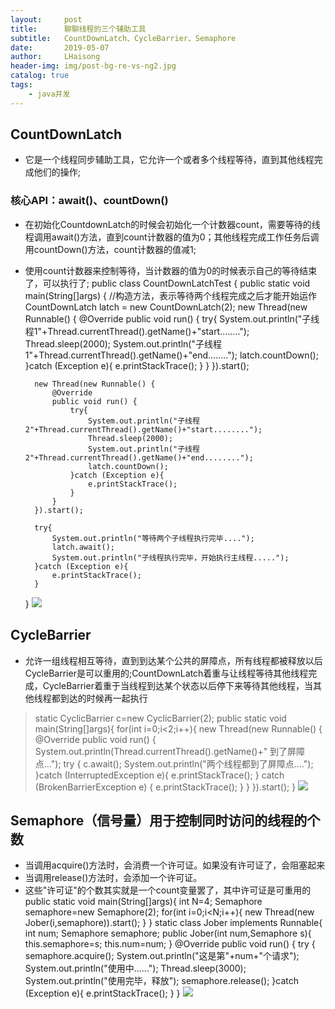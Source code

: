 ```yaml
---
layout:     post
title:      聊聊线程的三个辅助工具
subtitle:   CountDownLatch、CycleBarrier、Semaphore
date:       2019-05-07
author:     LHaisong
header-img: img/post-bg-re-vs-ng2.jpg
catalog: true
tags:
    - java并发
---
```


## CountDownLatch
- 它是一个线程同步辅助工具，它允许一个或者多个线程等待，直到其他线程完成他们的操作;
### 核心API：await()、countDown()
- 在初始化CountdownLatch的时候会初始化一个计数器count，需要等待的线程调用await()方法，直到count计数器的值为0；其他线程完成工作任务后调用countDown()方法，count计数器的值减1;
- 使用count计数器来控制等待，当计数器的值为0的时候表示自己的等待结束了，可以执行了;
    public class CountDownLatchTest {
	public static void main(String[]args) {
		//构造方法，表示等待两个线程完成之后才能开始运作
		CountDownLatch latch = new CountDownLatch(2);
		new Thread(new Runnable() {
			@Override
			public void run() {
			   try{
			   	  System.out.println("子线程1"+Thread.currentThread().getName()+"start........");
			   	  Thread.sleep(2000);
				   System.out.println("子线程1"+Thread.currentThread().getName()+"end........");
				   latch.countDown();
			   }catch (Exception e){
			   	e.printStackTrace();
			   }
			}
		}).start();

		new Thread(new Runnable() {
			@Override
			public void run() {
				try{
					System.out.println("子线程2"+Thread.currentThread().getName()+"start........");
					Thread.sleep(2000);
					System.out.println("子线程2"+Thread.currentThread().getName()+"end........");
					latch.countDown();
				}catch (Exception e){
					e.printStackTrace();
				}
			}
		}).start();

		try{
			System.out.println("等待两个子线程执行完毕....");
			latch.await();
			System.out.println("子线程执行完毕，开始执行主线程.....");
		}catch (Exception e){
			e.printStackTrace();
		}
	}
![](https://i.imgur.com/H8kKvCA.png)

## CycleBarrier
- 允许一组线程相互等待，直到到达某个公共的屏障点，所有线程都被释放以后CycleBarrier是可以重用的;CountDownLatch着重与让线程等待其他线程完成，CycleBarrier着重于当线程到达某个状态以后停下来等待其他线程，当其他线程都到达的时候再一起执行
>  static CyclicBarrier c=new CyclicBarrier(2);
	public static void main(String[]args){
		for(int i=0;i<2;i++){
			new Thread(new Runnable() {
				@Override
				public void run() {
					System.out.println(Thread.currentThread().getName()+" 到了屏障点...");
					try {
						c.await();
						System.out.println("两个线程都到了屏障点....");
					}catch (InterruptedException e){
						e.printStackTrace();
					} catch (BrokenBarrierException e) {
						e.printStackTrace();
					}
				}
			}).start();
		}
![](https://i.imgur.com/pwInWCf.png)

## Semaphore（信号量）用于控制同时访问的线程的个数
- 当调用acquire()方法时，会消费一个许可证。如果没有许可证了，会阻塞起来
- 当调用release()方法时，会添加一个许可证。
- 这些"许可证"的个数其实就是一个count变量罢了，其中许可证是可重用的
     public static void main(String[]args){
		int N=4;
		Semaphore semaphore=new Semaphore(2);
		for(int i=0;i<N;i++){
			new Thread(new Jober(i,semaphore)).start();
		}
	}
	static class Jober implements Runnable{
		int num;
		Semaphore semaphore;
		public Jober(int num,Semaphore s){
			this.semaphore=s;
			this.num=num;
		}
		@Override
		public void run() {
			try {
				semaphore.acquire();
				System.out.println("这是第"+num+"个请求");
				System.out.println("使用中......");
				Thread.sleep(3000);
				System.out.println("使用完毕，释放");
				semaphore.release();
			}catch (Exception e){
				e.printStackTrace();
			}
		}
![](https://i.imgur.com/SNYxVT0.png)
